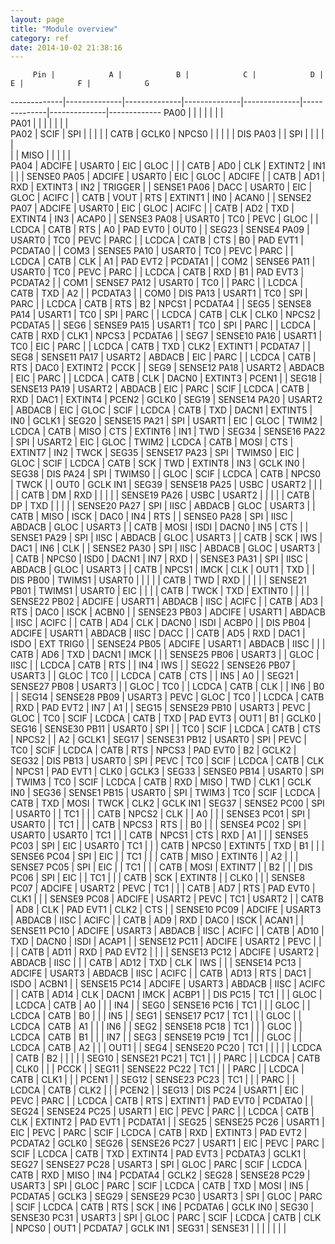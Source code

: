 ```yaml
---
layout: page
title: "Module overview"
category: ref
date: 2014-10-02 21:38:16
---
```


         Pin |            A |            B |            C |            D |            E |            F |            G
-------------|--------------|--------------|--------------|--------------|--------------|--------------|-------------
        PA00 |              |              |              |              |              |              |             
        PA01 |              |              |              |              |              |              |             
        PA02 |         SCIF |          SPI |              |              |              |              |         CATB
             |        GCLK0 |        NPCS0 |              |              |              |              |          DIS
        PA03 |              |          SPI |              |              |              |              |             
             |              |         MISO |              |              |              |              |             
        PA04 |       ADCIFE |       USART0 |          EIC |         GLOC |              |              |         CATB
             |          AD0 |          CLK |      EXTINT2 |          IN1 |              |              |       SENSE0
        PA05 |       ADCIFE |       USART0 |          EIC |         GLOC |       ADCIFE |              |         CATB
             |          AD1 |          RXD |      EXTINT3 |          IN2 |      TRIGGER |              |       SENSE1
        PA06 |         DACC |       USART0 |          EIC |         GLOC |        ACIFC |              |         CATB
             |         VOUT |          RTS |      EXTINT1 |          IN0 |        ACAN0 |              |       SENSE2
        PA07 |       ADCIFE |       USART0 |          EIC |         GLOC |        ACIFC |              |         CATB
             |          AD2 |          TXD |      EXTINT4 |          IN3 |        ACAP0 |              |       SENSE3
        PA08 |       USART0 |          TC0 |         PEVC |         GLOC |              |        LCDCA |         CATB
             |          RTS |           A0 |     PAD EVT0 |         OUT0 |              |        SEG23 |       SENSE4
        PA09 |       USART0 |          TC0 |         PEVC |         PARC |              |        LCDCA |         CATB
             |          CTS |           B0 |     PAD EVT1 |      PCDATA0 |              |         COM3 |       SENSE5
        PA10 |       USART0 |          TC0 |         PEVC |         PARC |              |        LCDCA |         CATB
             |          CLK |           A1 |     PAD EVT2 |      PCDATA1 |              |         COM2 |       SENSE6
        PA11 |       USART0 |          TC0 |         PEVC |         PARC |              |        LCDCA |         CATB
             |          RXD |           B1 |     PAD EVT3 |      PCDATA2 |              |         COM1 |       SENSE7
        PA12 |       USART0 |          TC0 |              |         PARC |              |        LCDCA |         CATB
             |          TXD |           A2 |              |      PCDATA3 |              |         COM0 |          DIS
        PA13 |       USART1 |          TC0 |          SPI |         PARC |              |        LCDCA |         CATB
             |          RTS |           B2 |        NPCS1 |      PCDATA4 |              |         SEG5 |       SENSE8
        PA14 |       USART1 |          TC0 |          SPI |         PARC |              |        LCDCA |         CATB
             |          CLK |         CLK0 |        NPCS2 |      PCDATA5 |              |         SEG6 |       SENSE9
        PA15 |       USART1 |          TC0 |          SPI |         PARC |              |        LCDCA |         CATB
             |          RXD |         CLK1 |        NPCS3 |      PCDATA6 |              |         SEG7 |      SENSE10
        PA16 |       USART1 |          TC0 |          EIC |         PARC |              |        LCDCA |         CATB
             |          TXD |         CLK2 |      EXTINT1 |      PCDATA7 |              |         SEG8 |      SENSE11
        PA17 |       USART2 |       ABDACB |          EIC |         PARC |              |        LCDCA |         CATB
             |          RTS |         DAC0 |      EXTINT2 |         PCCK |              |         SEG9 |      SENSE12
        PA18 |       USART2 |       ABDACB |          EIC |         PARC |              |        LCDCA |         CATB
             |          CLK |        DACN0 |      EXTINT3 |        PCEN1 |              |        SEG18 |      SENSE13
        PA19 |       USART2 |       ABDACB |          EIC |         PARC |         SCIF |        LCDCA |         CATB
             |          RXD |         DAC1 |      EXTINT4 |        PCEN2 |        GCLK0 |        SEG19 |      SENSE14
        PA20 |       USART2 |       ABDACB |          EIC |         GLOC |         SCIF |        LCDCA |         CATB
             |          TXD |        DACN1 |      EXTINT5 |          IN0 |        GCLK1 |        SEG20 |      SENSE15
        PA21 |          SPI |       USART1 |          EIC |         GLOC |        TWIM2 |        LCDCA |         CATB
             |         MISO |          CTS |      EXTINT6 |          IN1 |          TWD |        SEG34 |      SENSE16
        PA22 |          SPI |       USART2 |          EIC |         GLOC |        TWIM2 |        LCDCA |         CATB
             |         MOSI |          CTS |      EXTINT7 |          IN2 |         TWCK |        SEG35 |      SENSE17
        PA23 |          SPI |       TWIMS0 |          EIC |         GLOC |         SCIF |        LCDCA |         CATB
             |          SCK |          TWD |      EXTINT8 |          IN3 |     GCLK IN0 |        SEG38 |          DIS
        PA24 |          SPI |       TWIMS0 |              |         GLOC |         SCIF |        LCDCA |         CATB
             |        NPCS0 |         TWCK |              |         OUT0 |     GCLK IN1 |        SEG39 |      SENSE18
        PA25 |         USBC |       USART2 |              |              |              |              |         CATB
             |           DM |          RXD |              |              |              |              |      SENSE19
        PA26 |         USBC |       USART2 |              |              |              |              |         CATB
             |           DP |          TXD |              |              |              |              |      SENSE20
        PA27 |          SPI |         IISC |       ABDACB |         GLOC |       USART3 |              |         CATB
             |         MISO |         ISCK |         DAC0 |          IN4 |          RTS |              |       SENSE0
        PA28 |          SPI |         IISC |       ABDACB |         GLOC |       USART3 |              |         CATB
             |         MOSI |         ISDI |        DACN0 |          IN5 |          CTS |              |       SENSE1
        PA29 |          SPI |         IISC |       ABDACB |         GLOC |       USART3 |              |         CATB
             |          SCK |          IWS |         DAC1 |          IN6 |          CLK |              |       SENSE2
        PA30 |          SPI |         IISC |       ABDACB |         GLOC |       USART3 |              |         CATB
             |        NPCS0 |         ISD0 |        DACN1 |          IN7 |          RXD |              |       SENSE3
        PA31 |          SPI |         IISC |       ABDACB |         GLOC |       USART3 |              |         CATB
             |        NPCS1 |         IMCK |          CLK |         OUT1 |          TXD |              |          DIS
        PB00 |       TWIMS1 |       USART0 |              |              |              |              |         CATB
             |          TWD |          RXD |              |              |              |              |      SENSE21
        PB01 |       TWIMS1 |       USART0 |          EIC |              |              |              |         CATB
             |         TWCK |          TXD |      EXTINT0 |              |              |              |      SENSE22
        PB02 |       ADCIFE |       USART1 |       ABDACB |         IISC |        ACIFC |              |         CATB
             |          AD3 |          RTS |         DAC0 |         ISCK |        ACBN0 |              |      SENSE23
        PB03 |       ADCIFE |       USART1 |       ABDACB |         IISC |        ACIFC |              |         CATB
             |          AD4 |          CLK |        DACN0 |         ISDI |        ACBP0 |              |          DIS
        PB04 |       ADCIFE |       USART1 |       ABDACB |         IISC |         DACC |              |         CATB
             |          AD5 |          RXD |         DAC1 |         ISDO |    EXT TRIG0 |              |      SENSE24
        PB05 |       ADCIFE |       USART1 |       ABDACB |         IISC |              |              |         CATB
             |          AD6 |          TXD |        DACN1 |         IMCK |              |              |      SENSE25
        PB06 |       USART3 |              |         GLOC |         IISC |              |        LCDCA |         CATB
             |          RTS |              |          IN4 |          IWS |              |        SEG22 |      SENSE26
        PB07 |       USART3 |              |         GLOC |          TC0 |              |        LCDCA |         CATB
             |          CTS |              |          IN5 |           A0 |              |        SEG21 |      SENSE27
        PB08 |       USART3 |              |         GLOC |          TC0 |              |        LCDCA |         CATB
             |          CLK |              |          IN6 |           B0 |              |        SEG14 |      SENSE28
        PB09 |       USART3 |         PEVC |         GLOC |          TC0 |              |        LCDCA |         CATB
             |          RXD |     PAD EVT2 |          IN7 |           A1 |              |        SEG15 |      SENSE29
        PB10 |       USART3 |         PEVC |         GLOC |          TC0 |         SCIF |        LCDCA |         CATB
             |          TXD |     PAD EVT3 |         OUT1 |           B1 |        GCLK0 |        SEG16 |      SENSE30
        PB11 |       USART0 |          SPI |              |          TC0 |         SCIF |        LCDCA |         CATB
             |          CTS |        NPCS2 |              |           A2 |        GCLK1 |        SEG17 |      SENSE31
        PB12 |       USART0 |          SPI |         PEVC |          TC0 |         SCIF |        LCDCA |         CATB
             |          RTS |        NPCS3 |     PAD EVT0 |           B2 |        GCLK2 |        SEG32 |          DIS
        PB13 |       USART0 |          SPI |         PEVC |          TC0 |         SCIF |        LCDCA |         CATB
             |          CLK |        NPCS1 |     PAD EVT1 |         CLK0 |        GCLK3 |        SEG33 |       SENSE0
        PB14 |       USART0 |          SPI |        TWIM3 |          TC0 |         SCIF |        LCDCA |         CATB
             |          RXD |         MISO |          TWD |         CLK1 |     GCLK IN0 |        SEG36 |       SENSE1
        PB15 |       USART0 |          SPI |        TWIM3 |          TC0 |         SCIF |        LCDCA |         CATB
             |          TXD |         MOSI |         TWCK |         CLK2 |     GCLK IN1 |        SEG37 |       SENSE2
        PC00 |          SPI |       USART0 |              |          TC1 |              |              |         CATB
             |        NPCS2 |          CLK |              |           A0 |              |              |       SENSE3
        PC01 |          SPI |       USART0 |              |          TC1 |              |              |         CATB
             |        NPCS3 |          RTS |              |           B0 |              |              |       SENSE4
        PC02 |          SPI |       USART0 |       USART0 |          TC1 |              |              |         CATB
             |        NPCS1 |          CTS |          RXD |           A1 |              |              |       SENSE5
        PC03 |          SPI |          EIC |       USART0 |          TC1 |              |              |         CATB
             |        NPCS0 |      EXTINT5 |          TXD |           B1 |              |              |       SENSE6
        PC04 |          SPI |          EIC |              |          TC1 |              |              |         CATB
             |         MISO |      EXTINT6 |              |           A2 |              |              |       SENSE7
        PC05 |          SPI |          EIC |              |          TC1 |              |              |         CATB
             |         MOSI |      EXTINT7 |              |           B2 |              |              |          DIS
        PC06 |          SPI |          EIC |              |          TC1 |              |              |         CATB
             |          SCK |      EXTINT8 |              |         CLK0 |              |              |       SENSE8
        PC07 |       ADCIFE |       USART2 |         PEVC |          TC1 |              |              |         CATB
             |          AD7 |          RTS |     PAD EVT0 |         CLK1 |              |              |       SENSE9
        PC08 |       ADCIFE |       USART2 |         PEVC |          TC1 |       USART2 |              |         CATB
             |          AD8 |          CLK |     PAD EVT1 |         CLK2 |          CTS |              |      SENSE10
        PC09 |       ADCIFE |       USART3 |       ABDACB |         IISC |        ACIFC |              |         CATB
             |          AD9 |          RXD |         DAC0 |         ISCK |        ACAN1 |              |      SENSE11
        PC10 |       ADCIFE |       USART3 |       ABDACB |         IISC |        ACIFC |              |         CATB
             |         AD10 |          TXD |        DACN0 |         ISDI |        ACAP1 |              |      SENSE12
        PC11 |       ADCIFE |       USART2 |         PEVC |              |              |              |         CATB
             |         AD11 |          RXD |     PAD EVT2 |              |              |              |      SENSE13
        PC12 |       ADCIFE |       USART2 |       ABDACB |         IISC |              |              |         CATB
             |         AD12 |          TXD |          CLK |          IWS |              |              |      SENSE14
        PC13 |       ADCIFE |       USART3 |       ABDACB |         IISC |        ACIFC |              |         CATB
             |         AD13 |          RTS |         DAC1 |         ISDO |        ACBN1 |              |      SENSE15
        PC14 |       ADCIFE |       USART3 |       ABDACB |         IISC |        ACIFC |              |         CATB
             |         AD14 |          CLK |        DACN1 |         IMCK |        ACBP1 |              |          DIS
        PC15 |          TC1 |              |              |         GLOC |              |        LCDCA |         CATB
             |           A0 |              |              |          IN4 |              |         SEG0 |      SENSE16
        PC16 |          TC1 |              |              |         GLOC |              |        LCDCA |         CATB
             |           B0 |              |              |          IN5 |              |         SEG1 |      SENSE17
        PC17 |          TC1 |              |              |         GLOC |              |        LCDCA |         CATB
             |           A1 |              |              |          IN6 |              |         SEG2 |      SENSE18
        PC18 |          TC1 |              |              |         GLOC |              |        LCDCA |         CATB
             |           B1 |              |              |          IN7 |              |         SEG3 |      SENSE19
        PC19 |          TC1 |              |              |         GLOC |              |        LCDCA |         CATB
             |           A2 |              |              |         OUT1 |              |         SEG4 |      SENSE20
        PC20 |          TC1 |              |              |              |              |        LCDCA |         CATB
             |           B2 |              |              |              |              |        SEG10 |      SENSE21
        PC21 |          TC1 |              |              |         PARC |              |        LCDCA |         CATB
             |         CLK0 |              |              |         PCCK |              |        SEG11 |      SENSE22
        PC22 |          TC1 |              |              |         PARC |              |        LCDCA |         CATB
             |         CLK1 |              |              |        PCEN1 |              |        SEG12 |      SENSE23
        PC23 |          TC1 |              |              |         PARC |              |        LCDCA |         CATB
             |         CLK2 |              |              |        PCEN2 |              |        SEG13 |          DIS
        PC24 |       USART1 |          EIC |         PEVC |         PARC |              |        LCDCA |         CATB
             |          RTS |      EXTINT1 |     PAD EVT0 |      PCDATA0 |              |        SEG24 |      SENSE24
        PC25 |       USART1 |          EIC |         PEVC |         PARC |              |        LCDCA |         CATB
             |          CLK |      EXTINT2 |     PAD EVT1 |      PCDATA1 |              |        SEG25 |      SENSE25
        PC26 |       USART1 |          EIC |         PEVC |         PARC |         SCIF |        LCDCA |         CATB
             |          RXD |      EXTINT3 |     PAD EVT2 |      PCDATA2 |        GCLK0 |        SEG26 |      SENSE26
        PC27 |       USART1 |          EIC |         PEVC |         PARC |         SCIF |        LCDCA |         CATB
             |          TXD |      EXTINT4 |     PAD EVT3 |      PCDATA3 |        GCLK1 |        SEG27 |      SENSE27
        PC28 |       USART3 |          SPI |         GLOC |         PARC |         SCIF |        LCDCA |         CATB
             |          RXD |         MISO |          IN4 |      PCDATA4 |        GCLK2 |        SEG28 |      SENSE28
        PC29 |       USART3 |          SPI |         GLOC |         PARC |         SCIF |        LCDCA |         CATB
             |          TXD |         MOSI |          IN5 |      PCDATA5 |        GCLK3 |        SEG29 |      SENSE29
        PC30 |       USART3 |          SPI |         GLOC |         PARC |         SCIF |        LCDCA |         CATB
             |          RTS |          SCK |          IN6 |      PCDATA6 |     GCLK IN0 |        SEG30 |      SENSE30
        PC31 |       USART3 |          SPI |         GLOC |         PARC |         SCIF |        LCDCA |         CATB
             |          CLK |        NPCS0 |         OUT1 |      PCDATA7 |     GCLK IN1 |        SEG31 |      SENSE31
             |              |              |              |              |              |              |       
